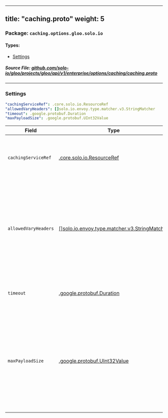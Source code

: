 
---
title: "caching.proto"
weight: 5
---

<!-- Code generated by solo-kit. DO NOT EDIT. -->


### Package: `caching.options.gloo.solo.io` 
#### Types:


- [Settings](#settings)
  



##### Source File: [github.com/solo-io/gloo/projects/gloo/api/v1/enterprise/options/caching/caching.proto](https://github.com/solo-io/gloo/blob/master/projects/gloo/api/v1/enterprise/options/caching/caching.proto)





---
### Settings



```yaml
"cachingServiceRef": .core.solo.io.ResourceRef
"allowedVaryHeaders": []solo.io.envoy.type.matcher.v3.StringMatcher
"timeout": .google.protobuf.Duration
"maxPayloadSize": .google.protobuf.UInt32Value

```

| Field | Type | Description |
| ----- | ---- | ----------- | 
| `cachingServiceRef` | [.core.solo.io.ResourceRef](../../../../../../../../../solo-kit/api/v1/ref.proto.sk/#resourceref) | The basic reference for the service. Details name and namespace. |
| `allowedVaryHeaders` | [[]solo.io.envoy.type.matcher.v3.StringMatcher](../../../../../external/envoy/type/matcher/v3/string.proto.sk/#stringmatcher) | A list of string matchers that state what headers are allowed to vary and still be cached. Per upstream envoy allowed vary headers. |
| `timeout` | [.google.protobuf.Duration](https://developers.google.com/protocol-buffers/docs/reference/csharp/class/google/protobuf/well-known-types/duration) | Connection timeout for retrieval from an sync cache. |
| `maxPayloadSize` | [.google.protobuf.UInt32Value](https://developers.google.com/protocol-buffers/docs/reference/csharp/class/google/protobuf/well-known-types/u-int-32-value) | Max payload size to cache. If unset defaults to a reasonable value. If explicitly set to 0 will prevent anything with a body from being cached. |





<!-- Start of HubSpot Embed Code -->
<script type="text/javascript" id="hs-script-loader" async defer src="//js.hs-scripts.com/5130874.js"></script>
<!-- End of HubSpot Embed Code -->
